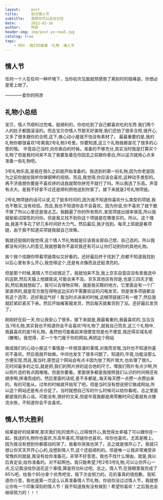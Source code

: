 ```yaml
---
layout:     post
title:      初次情人节
subtitle:   我想你可以永远记住
date:       2022-02-16
author:     阿彦
header-img: img/post-ye-new5.jpg
catalog: true
tags:
    - 阿叶 -我们的故事 -礼物 -情人节
---
```


## 情人节

任何一个人在任何一种环境下，当你初次见面就预感倒了离别时的隐痛是，你想必是爱上她了。

————爱你的阿彦



## 礼物小总结

宝贝，情人节顺利过完咯，挺顺利的，你也吃到了自己都喜欢吃的东西
我们两个人的肚子都圆滚滚的。而且宝贝你情人节那天好美呀,我们还拍了很多合照,很开心,又多了很多跟你的合照,这下,做心动小屋就不怕没有素材了。
最最重要的是,我的礼物你都很喜欢1号离我2号礼物3号里。你要知道,这三个礼物我都是花了很多的心思的哦。
毕竟自己当时,向你表白的时候。准备的不够充分,其实当时我是打算买个礼物了但是我时间来不及了我要急着在你回去之前跟你表白,所以这次就用心点多准备一些礼物吧。



3号礼物乐高,是我在很久之前就开始准备的。我选到的第一份礼物,因为你老是因为之前你就给我听你弹钢琴的视频。而且,我觉得,你应该会喜欢,这种动手类型的。再不济我想你要是不喜欢拼的话我就帮你拼完不就行了吗。所以我选了乐高。声音有点大。是我不好拿不过还是顺利把他送到你家了。接下来就是2号礼物项链。

2号礼物项链的话可以说,花了挺多时间的,因为我不知道你喜欢什么类型的项链,我也不敢买,没有经验。而且,我也不知道你会不会喜欢。因为你说,你不喜欢了就干脆不换了所以心里还是很忐忑。我翻遍了你的所有照片,发现项链出镜率很高,所以我就偷偷试探性的问你。但是我又找不到你这个项链是在哪里买的。所以。这个理由,我差不多花了好几多时间好大力气。然后最后,我才找到。每天上班就是看项链，由于我不知道买项链我就自己攻略，

我就还挺倔的我觉得,这个情人节礼物就是应该我全部自己想，自己选的。所以我都没有问别人的意见,我就想着你不喜欢我还有可以让你打动到你的其他礼物。

挨个挨个找跟你带着项链类似又好看的。还好最后终于找到了,你都不知道我找到以后心里有多么开心,我觉得这个,还是有点像而且还挺漂亮的。

但是那个时候,离情人节已经很近了。我就怕来不及,我上京东自营店没有卖我选中的这款,然后天猫上他跟我说,可能会来不及。京东其他店有但是,也是三四天才能到,然后我就想起了。我可以去得物买啊，就是我买鞋的地方。它里面会有一个厂家直供的,就是官方放在得物这边买的不需要验证的闪电发货。但是很多项链都没有这个选项，还好我运气好！我当时点进来的时候,这根项链就只有一根了,然后我就赶紧赶紧买下来。然后开始催客服发货，然后每天就看货到了没。还好最后发货了，

刚刚好在前一天,你让我安心了很多。接下来就是,我最看重的,我最喜欢的,当当当当,1号礼物,其实我也不知道你会不会喜欢1号礼物了,就我自己而言,这三个礼物中,我最喜欢的是1号礼物。虽然他可能看起来很便宜但是也不便宜,我还得买域名呢（撇嘴)。我觉得，买一个专门属于你的网站,再把这个网站

做成我们的心动小屋这个事情是一件很浪漫的事情,对我而言哦,当时也不知道你喜欢不喜欢。然后我就开始做。中间也发生了很多问题了。知道的,毕竟,功能没那么方便实现,而且,我当时,感觉这个网站会有点卡因为放了照片很大,也处理了很久。花时间最多的之后,就是把,我们的照片拼的适合他的尺寸。嘿我们照片有点少啊,所以照片选的有点困难哦。但是你要看。里面很多都是我按照我们认识的时间呀还有顺序啊,拼凑而成的。然后里面的话呢,差不多都是,,每天每天攒一点攒一点攒出来的。有的可能从。过年的时候就开始写了吧。但是当时没有想说把它做成网站,所以这个网站还是有点仓促了。当时就想自己写的什么时候可以给你看呢。总之里面都是我的真心话。可能没有,很好的文采,但是毕竟我都是用零散时间记着就有点像流水账，不知道你会不会喜欢。




## 情人节大胜利



结果是好的结果呀,那天我们吃的很开心,过得很开心,我觉得太幸福了可以跟你在一起。我送的礼物你也喜欢,乐高年喜欢,项链你也喜欢。哇你也喜欢。尤其是晚上。因为我没有想到你都感动的哭了。我看你哭我也哭了。总之就是很开心了。我就只想让你天天开开心心的,没想到情人节,这个还挺顺利的。但是唯一让我非常难受非常愧疚的就是,我没有给你准备花。非常不好意思。我也不找什么理由。就是,我以后肯定会,给你准备的。对不起啊也。我只能希望,1号2号3号礼物,可以让你开心一点,忘记我没给你送花这个事情,算是将功补过吧。总之。情人节,在我眼里我完成了85%吧，给我个85分拿个优秀吧宝，我下次会努力的。花的事真的很抱歉，我知道你介意，我也是第一次这么认真准备情人节礼物。你说你没过过情人节，我就想让你有一个印象深刻的情人节！我不知道我有没有做到！希望你喜欢！之后我也会继续努力的！！！

